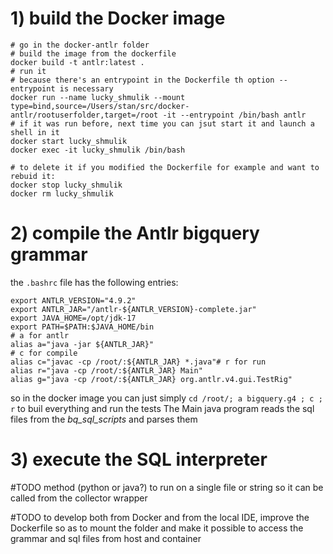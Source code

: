 # 1) build the Docker image

```
# go in the docker-antlr folder 
# build the image from the dockerfile
docker build -t antlr:latest .
# run it 
# because there's an entrypoint in the Dockerfile th option --entrypoint is necessary
docker run --name lucky_shmulik --mount type=bind,source=/Users/stan/src/docker-antlr/rootuserfolder,target=/root -it --entrypoint /bin/bash antlr
# if it was run before, next time you can jsut start it and launch a shell in it
docker start lucky_shmulik
docker exec -it lucky_shmulik /bin/bash

# to delete it if you modified the Dockerfile for example and want to rebuid it: 
docker stop lucky_shmulik
docker rm lucky_shmulik
````


# 2) compile the Antlr bigquery grammar 

the `.bashrc` file has the following entries:

```
export ANTLR_VERSION="4.9.2"  
export ANTLR_JAR="/antlr-${ANTLR_VERSION}-complete.jar"  
export JAVA_HOME=/opt/jdk-17  
export PATH=$PATH:$JAVA_HOME/bin  
# a for antlr  
alias a="java -jar ${ANTLR_JAR}"  
# c for compile  
alias c="javac -cp /root/:${ANTLR_JAR} *.java"# r for run  
alias r="java -cp /root/:${ANTLR_JAR} Main"  
alias g="java -cp /root/:${ANTLR_JAR} org.antlr.v4.gui.TestRig"
```

so in the docker image you can just simply 
`cd /root/; a bigquery.g4 ; c ; r` to buil everything and run the tests
The Main java program reads the sql files from the *bq_sql_scripts* and parses them


# 3) execute the SQL interpreter 

#TODO method (python or java?) to run on a single file or string so it can be called from the collector wrapper 

#TODO to develop both from Docker and from the local IDE, improve the Dockerfile so as to mount the folder and make it possible to access the grammar and sql files from host and container


